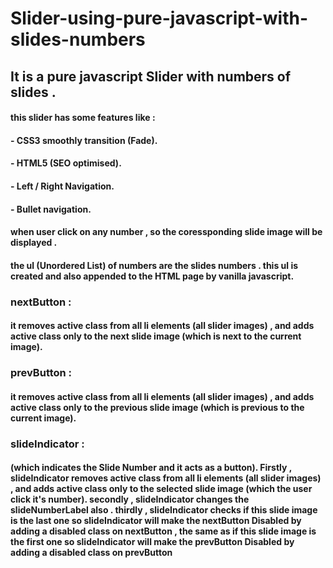 # Slider-using-pure-javascript-with-slides-numbers
## It is a pure javascript Slider with numbers of slides . 
#### this slider has some features like :
####       - CSS3 smoothly transition (Fade).
####       - HTML5 (SEO optimised).
####       - Left / Right Navigation.
####       - Bullet navigation.
#### when user click on any number , so the coressponding slide image will be displayed .
#### the ul (Unordered List) of numbers are the slides numbers . this ul is created and also appended to the HTML page by vanilla javascript.


### nextButton :
#### it removes active class from all li elements (all slider images) , and adds active class only to the next slide image (which is next to the current image).
### prevButton :
#### it removes active class from all li elements (all slider images) , and adds active class only to the previous slide image (which is previous to the current image).
### slideIndicator :
#### (which indicates the Slide Number and it acts as a button). Firstly , slideIndicator removes active class from all li elements (all slider images) , and adds active class only to the selected slide image (which the user click it's number). secondly , slideIndicator changes the slideNumberLabel also . thirdly , slideIndicator checks if this slide image is the last one so slideIndicator will make the nextButton Disabled by adding a disabled class on nextButton , the same as if this slide image is the first one so slideIndicator will make the prevButton Disabled by adding a disabled class on prevButton

